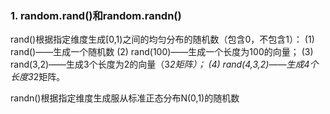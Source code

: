 ### 1. random.rand()和random.randn()

rand()根据指定维度生成[0,1)之间的均匀分布的随机数（包含0，不包含1）：
(1) rand()——生成一个随机数
(2) rand(100)——生成一个长度为100的向量；
(3) rand(3,2)——生成3个长度为2的向量（3*2矩阵）；
(4) rand(4,3,2)——生成4个长度3*2矩阵。

randn()根据指定维度生成服从标准正态分布N(0,1)的随机数